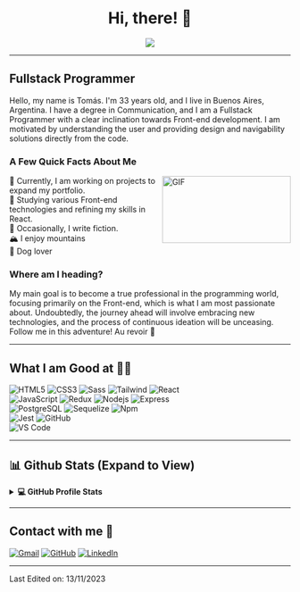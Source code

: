 <h1 align="center"> Hi, there! 👋 </h1>

<p align="center">
  <a href="https://github.com/DenverCoder1/readme-typing-svg"><img src="https://readme-typing-svg.herokuapp.com?lines=;Full+Stack+Web+Developer;Front-end%20Passionate;Always%20learning%20new%20things&center=true&width=500&height=70&size=25"></a>
</p>

---

## Fullstack Programmer
Hello, my name is Tomás. I'm 33 years old, and I live in Buenos Aires, Argentina. I have a degree in Communication, and I am a Fullstack Programmer with a clear inclination towards Front-end development. I am motivated by understanding the user and providing design and navigability solutions directly from the code.
<br/>
### A Few Quick Facts About Me
<img align="right" height="120" width="230" alt="GIF" src="https://i.pinimg.com/originals/e4/26/70/e426702edf874b181aced1e2fa5c6cde.gif" />
🔭 Currently, I am working on projects to expand my portfolio. <br/>
🧐 Studying various Front-end technologies and refining my skills in React.  <br/>
📝 Occasionally, I write fiction.  <br/>
🏔️ I enjoy mountains  <br/>
🐶 Dog lover  <br/>

### Where am I heading?
My main goal is to become a true professional in the programming world, focusing primarily on the Front-end, which is what I am most passionate about. Undoubtedly, the journey ahead will involve embracing new technologies, and the process of continuous ideation will be unceasing. Follow me in this adventure! Au revoir 🤗


---
## What I am Good at 🧑‍💻

![HTML5](https://img.shields.io/badge/-HTML5-%23E44D27?style=flat-square&logo=html5&logoColor=ffffff)
![CSS3](https://img.shields.io/badge/-CSS3-%231572B6?style=flat-square&logo=css3)
![Sass](https://img.shields.io/badge/-Sass-%23CC6699?style=flat-square&logo=sass&logoColor=ffffff)
![Tailwind](https://img.shields.io/badge/TailwindCSS-8A2BE2?style=flat&logo=tailwindCSS&color=white) 
![React](https://img.shields.io/badge/-React-61DAFB?style=flat-square&logo=react&logoColor=ffffff) <br/>
![JavaScript](https://img.shields.io/badge/-JavaScript-%23F7DF1C?style=flat-square&logo=javascript&logoColor=000000&labelColor=%23F7DF1C&color=%23FFCE5A)
![Redux](https://img.shields.io/badge/Redux-8A2BE2?style=flat&logo=redux)
![Nodejs](https://img.shields.io/badge/-Nodejs-339933?style=flat-square&logo=Node.js&logoColor=ffffff)
![Express](https://img.shields.io/badge/Express-8A2BE2?style=flat&logo=Express&color=black) <br/>
![PostgreSQL](https://img.shields.io/badge/PostgreSQL-white?logo=postgreSQL)
![Sequelize](https://img.shields.io/badge/Sequelize-8A2BE2?style=flat&logo=sequelize&color=white) 
![Npm](https://img.shields.io/badge/-npm-CB3837?style=flat-square&logo=npm) <br/>
![Jest](https://img.shields.io/badge/Jest-white?style=flat-square&logo=Jest&logoColor=red)
![GitHub](https://img.shields.io/badge/-GitHub-181717?style=flat-square&logo=github) <br/>
![VS Code](http://img.shields.io/badge/-VS%20Code-007ACC?style=flat-square&logo=visual-studio-code&logoColor=ffffff)

---
## 📊 Github Stats (Expand to View) 
<details> 
<summary><b>💻 GitHub Profile Stats</b></summary>
<br/>
  <p align="left">
    <a href="https://github.com/Tomas-Bombau/github-readme-stats"><img alt="Tomas-Bombau's Github Stats" src="https://github-readme-stats.vercel.app/api?username=Tomas-Bombau&show_icons=true&count_private=true&theme=algolia" height="192px"/></a>
<br/>
<img src="https://github-readme-stats.vercel.app/api/top-langs?username=Tomas-Bombau&show_icons=true&locale=en&layout=compact&theme=algolia" alt="Tomas-Bombau" height="192px"/>
  <br/>
  <b>Note:</b> Top languages is only a metric of the languages my public code consists of and doesn't reflect experience or skill level.
  </p>
</details>

---

## Contact with me 📝

<p align="left">
	<a href="mailto:tomas.bombau@gmail.com"><img src="https://img.icons8.com/bubbles/50/000000/gmail.png" alt="Gmail"/></a>
	<a href="https://github.com/Tomas-Bombau"><img src="https://img.icons8.com/bubbles/50/000000/github.png" alt="GitHub"/></a>
	<a href="https://www.linkedin.com/in/tom%C3%A1s-ignacio-bombau-049a52139/"><img src="https://img.icons8.com/bubbles/50/000000/linkedin.png" alt="LinkedIn"/></a>
</p>

---

[twitter]: https://twitter.com/TomiBombau
[linkedin]: https://www.linkedin.com/in/tom%C3%A1s-ignacio-bombau-049a52139/

Last Edited on: 13/11/2023
